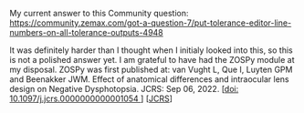My current answer to this Community question:
https://community.zemax.com/got-a-question-7/put-tolerance-editor-line-numbers-on-all-tolerance-outputs-4948

It was definitely harder than I thought when I initialy looked into this, so this is not a polished answer yet. I am grateful to have had the ZOSPy module at my disposal. ZOSPy was first published at: van Vught L, Que I, Luyten GPM and Beenakker JWM. Effect of anatomical differences and intraocular lens design on Negative Dysphotopsia. JCRS: Sep 06, 2022. [[doi: 10.1097/j.jcrs.0000000000001054 ](https://journals.lww.com/jcrs/fulltext/2022/12000/effect_of_anatomical_differences_and_intraocular.17.aspx)] [[JCRS](https://journals.lww.com/jcrs/fulltext/2022/12000/effect_of_anatomical_differences_and_intraocular.17.aspx)]
